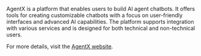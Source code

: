 AgentX is a platform that enables users to build AI agent chatbots. It offers tools for creating customizable chatbots with a focus on user-friendly interfaces and advanced AI capabilities. The platform supports integration with various services and is designed for both technical and non-technical users.

For more details, visit the [AgentX website](https://www.agentx.so/).